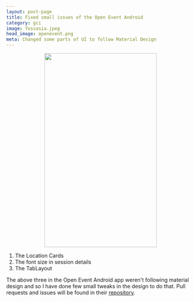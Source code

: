 ```yaml
---
layout: post-page
title: Fixed small issues of the Open Event Android
category: gci
image: fossasia.jpeg
head_image: openevent.png
meta: Changed some parts of UI to follow Material Design
---
```


<div style="text-align: center;">
<img src="{{site.baseurl}}/img/{{page.head_image}}" width="300px" height="520px" />
</div>

1. The Location Cards
2. The font size in session details
3. The TabLayout

The above three in the Open Event Android app weren't following material design and so I have done few small tweaks in the design to do that. Pull requests and issues will be found in their <a href="http://github.com/fossasia/open-event-android">repository</a>.
